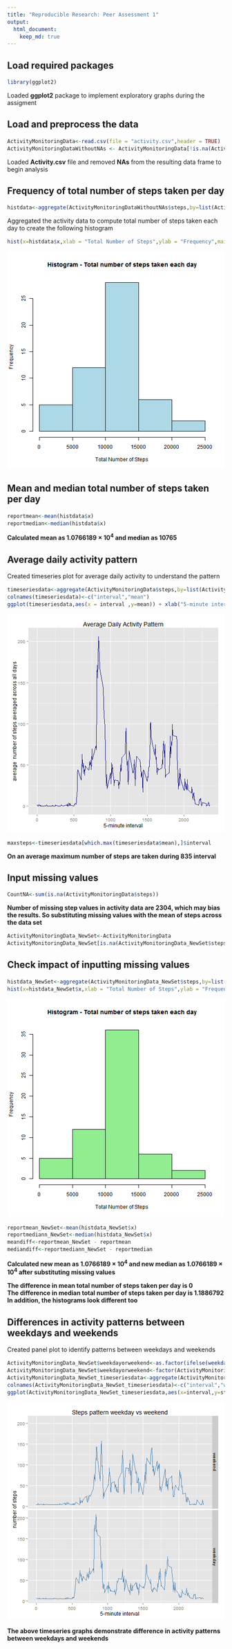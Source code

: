 ```yaml
---
title: "Reproducible Research: Peer Assessment 1"
output: 
  html_document:
    keep_md: true
---
```



## Load required packages  


```r
library(ggplot2)
```
Loaded **ggplot2** package to implement exploratory graphs during the assigment  
  

## Load and preprocess the data  


```r
ActivityMonitoringData<-read.csv(file = "activity.csv",header = TRUE)
ActivityMonitoringDataWithoutNAs <- ActivityMonitoringData[!is.na(ActivityMonitoringData$steps),]
```
Loaded **Activity.csv** file and removed **NAs** from the resulting data frame to begin analysis  
  
  
## Frequency of total number of steps taken per day  


```r
histdata<-aggregate(ActivityMonitoringDataWithoutNAs$steps,by=list(ActivityMonitoringDataWithoutNAs$date),FUN=sum)
```
Aggregated the activity data to compute total number of steps taken each day to create the following histogram  

```r
hist(x=histdata$x,xlab = "Total Number of Steps",ylab = "Frequency",main = "Histogram - Total number of steps taken each day",col = "lightblue")
```

![plot of chunk unnamed-chunk-4](figure/unnamed-chunk-4-1.png) 
  
  

## Mean and median total number of steps taken per day  


```r
reportmean<-mean(histdata$x)
reportmedian<-median(histdata$x)
```

**Calculated mean as 1.0766189 &times; 10<sup>4</sup> and median as 10765**   
  
  
## Average daily activity pattern  

Created timeseries plot for average daily activity to understand the pattern  


```r
timeseriesdata<-aggregate(ActivityMonitoringData$steps,by=list(ActivityMonitoringData$interval),FUN=mean,na.rm=TRUE)
colnames(timeseriesdata)<-c("interval","mean")
ggplot(timeseriesdata,aes(x = interval ,y=mean)) + xlab("5-minute interval") + ylab("average  number of steps averaged across all days") +geom_line(col="darkblue") +ggtitle("Average Daily Activity Pattern")
```

![plot of chunk unnamed-chunk-6](figure/unnamed-chunk-6-1.png) 

```r
maxsteps<-timeseriesdata[which.max(timeseriesdata$mean),]$interval
```

**On an average maximum number of steps are taken during 835 interval**  
  
  
## Input missing values  

```r
CountNA<-sum(is.na(ActivityMonitoringData$steps))
```
**Number of missing step values in activity data are 2304, which may bias the results. So substituting missing values with the mean of steps across the data set**   

```r
ActivityMonitoringData_NewSet<-ActivityMonitoringData
ActivityMonitoringData_NewSet[is.na(ActivityMonitoringData_NewSet$steps),]$steps<-mean(ActivityMonitoringData$steps,na.rm = TRUE)
```
  
  

## Check impact of inputting missing values  


```r
histdata_NewSet<-aggregate(ActivityMonitoringData_NewSet$steps,by=list(ActivityMonitoringData_NewSet$date),FUN=sum)
hist(x=histdata_NewSet$x,xlab = "Total Number of Steps",ylab = "Frequency",main = "Histogram - Total number of steps taken each day",col = "lightgreen")
```

![plot of chunk unnamed-chunk-9](figure/unnamed-chunk-9-1.png) 

```r
reportmean_NewSet<-mean(histdata_NewSet$x)
reportmediann_NewSet<-median(histdata_NewSet$x)
meandiff<-reportmean_NewSet - reportmean
mediandiff<-reportmediann_NewSet - reportmedian
```

**Calculated new mean as 1.0766189 &times; 10<sup>4</sup> and new median as 1.0766189 &times; 10<sup>4</sup> after substituting missing values**  

**The difference in mean total number of steps taken per day is 0**   
**The difference in median total number of steps taken per day is 1.1886792**  
**In addition, the histograms look different too**    
  
## Differences in activity patterns between weekdays and weekends  

Created panel plot to identify patterns between weekdays and weekends  

```r
ActivityMonitoringData_NewSet$weekdayorweekend<-as.factor(ifelse(weekdays(as.Date(as.character(ActivityMonitoringData_NewSet$date),"%Y-%m-%d")) %in% c('Sunday','Saturday'),"weekend","weekday"))
ActivityMonitoringData_NewSet$weekdayorweekend<-factor(ActivityMonitoringData_NewSet$weekdayorweekend,levels = c("weekend","weekday"))
ActivityMonitoringData_NewSet_timeseriesdata<-aggregate(ActivityMonitoringData_NewSet$steps,by = list(ActivityMonitoringData_NewSet$interval,ActivityMonitoringData_NewSet$weekdayorweekend),FUN=mean)
colnames(ActivityMonitoringData_NewSet_timeseriesdata)<-c("interval","weekdayorweekend","steps")
ggplot(ActivityMonitoringData_NewSet_timeseriesdata,aes(x=interval,y=steps)) + xlab("5-minute interval") + ylab("number of steps") +geom_line(col="steelblue") +ggtitle("Steps pattern weekday vs weekend") + facet_grid(weekdayorweekend~.)
```

![plot of chunk unnamed-chunk-10](figure/unnamed-chunk-10-1.png) 

**The above timeseries graphs demonstrate difference in activity patterns between weekdays and weekends**    
